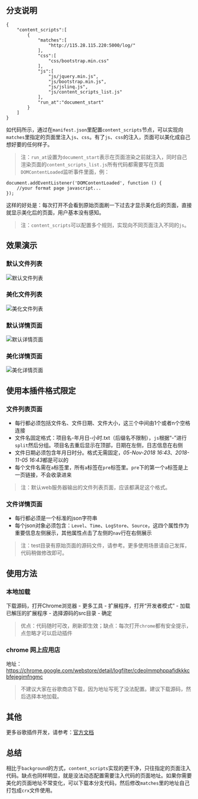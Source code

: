 ## 分支说明
```
{
    "content_scripts":[
        {
            "matches":[
                "http://115.28.115.220:5000/log/"
            ],
            "css":[
                "css/bootstrap.min.css"
            ],
            "js":[
                "js/jquery.min.js",
                "js/bootstrap.min.js",
                "js/jslinq.js",
                "js/content_scripts_list.js"
            ],
            "run_at":"document_start"
        }
    ]
}
```
如代码所示，通过在`manifest.json`里配置`content_scripts`节点，可以实现向`matches`里指定的页面里注入`js`、`css`。有了`js`、`css`的注入，页面可以美化成自己想好要的任何样子。
> 注：`run_at`设置为`document_start`表示在页面渲染之前就注入，同时自己渲染页面的`content_scripts_list.js`所有代码都需要写在页面`DOMContentLoaded`监听事件里面，例：
```
document.addEventListener('DOMContentLoaded', function () {
    //your format page javascript...
});
```
这样的好处是：每次打开不会看到原始页面刷一下过去才显示美化后的页面，直接就显示美化后的页面，用户基本没有感知。
> 注：`content_scripts`可以配置多个规则，实现向不同页面注入不同的`js`。

## 效果演示
### 默认文件列表
![默认文件列表](https://github.com/oppoic/LogFilter/blob/content-scripts/pic/list-origin.png)
### 美化文件列表
![美化文件列表](https://github.com/oppoic/LogFilter/blob/content-scripts/pic/list-format.png)

### 默认详情页面
![默认详情页面](https://github.com/oppoic/LogFilter/blob/content-scripts/pic/detail-origin.png)
### 美化详情页面
![美化详情页面](https://github.com/oppoic/LogFilter/blob/content-scripts/pic/detail-format.png)

## 使用本插件格式限定
### 文件列表页面
* 每行都必须包括文件名、文件日期、文件大小，这三个中间由1个或者n个空格连接
* 文件名固定格式：项目名-年月日-小时.txt（后缀名不限制），`js`根据“-”进行`split`然后分组。项目名去重后显示在顶部，日期在左侧，日志信息在右侧
* 文件日期必须包含年月日时分。格式无需固定，*05-Nov-2018 16:43*、*2018-11-05 16:43*都是可以的
* 每个文件名需在`a`标签里，所有`a`标签在`pre`标签里。`pre`下的第一个`a`标签是上一页链接，不会收录进来
> 注：默认web服务器输出的文件列表页面，应该都满足这个格式。
### 文件详情页面
* 每行都必须是一个标准的json字符串
* 每个json对象必须包含：`Level`、`Time`、`LogStore`、`Source`，这四个属性作为重要信息左侧展示，其他属性点击了左侧的`nav`行在右侧展示
> 注：test目录有原始页面的源码文件，请参考。更多使用场景请自己发挥，代码稍做修改即可。

## 使用方法
### 本地加载
下载源码，打开Chrome浏览器 - 更多工具 - 扩展程序，打开“开发者模式” - 加载已解压的扩展程序 - 选择源码的src目录 - 确定
> 优点：代码随时可改，刷新即生效；缺点：每次打开`chrome`都有安全提示，点忽略才可以启动插件
### chrome 网上应用店
地址：https://chrome.google.com/webstore/detail/logfilter/cdeolmmphppafidkkkcbfejegimfngmc
> 不建议大家在谷歌商店下载，因为地址写死了没法配置。建议下载源码，然后选择本地加载。

## 其他
更多谷歌插件开发，请参考：[官方文档](https://developer.chrome.com/extensions/overview "点击在当前页打开")

## 总结
相比于`background`的方式，`content_scripts`实现的更干净，只往指定的页面注入代码。缺点也同样明显，就是没法动态配置需要注入代码的页面地址。如果你需要美化的页面地址不常变化，可以下载本分支代码，然后修改`matches`里的地址自己打包成`crx`文件使用。
